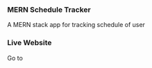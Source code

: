 ### MERN Schedule Tracker 

A MERN stack app for tracking schedule of user

### Live Website

Go to 
